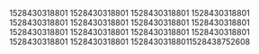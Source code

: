 1528430318801
1528430318801
1528430318801
1528430318801
1528430318801
1528430318801
1528430318801
1528430318801
1528430318801
1528430318801
1528430318801
1528430318801
1528430318801
1528430318801
15284303188011528438752608
